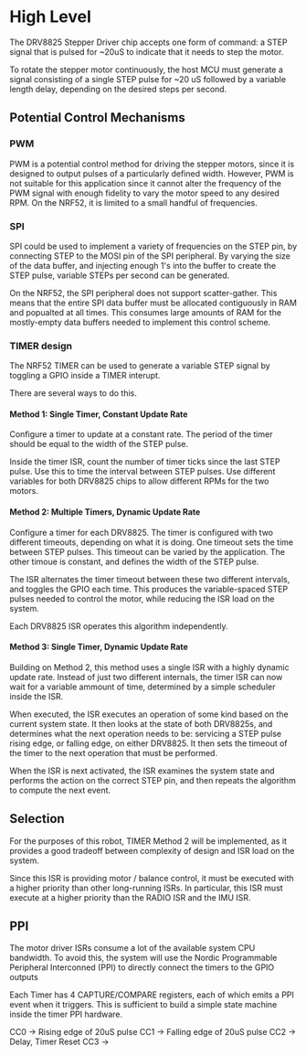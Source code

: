 # High Level
The DRV8825 Stepper Driver chip accepts one form of command: a STEP signal that is pulsed for ~20uS to indicate that it needs to step the motor.

To rotate the stepper motor continuously, the host MCU must generate a signal consisting of a single STEP pulse for ~20 uS followed by a variable length delay, depending on the desired steps per second.

## Potential Control Mechanisms

### PWM
PWM is a potential control method for driving the stepper motors, since it is designed to output pulses of a particularly defined width. However, PWM is not suitable for this application since it cannot alter the frequency of the PWM signal with enough fidelity to vary the motor speed to any desired RPM. On the NRF52, it is limited to a small handful of frequencies.

### SPI
SPI could be used to implement a variety of frequencies on the STEP pin, by connecting STEP to the MOSI pin of the SPI peripheral. By varying the size of the data buffer, and injecting enough 1's into the buffer to create the STEP pulse, variable STEPs per second can be generated.

On the NRF52, the SPI peripheral does not support scatter-gather. This means that the entire SPI data buffer must be allocated contiguously in RAM and popualted at all times. This consumes large amounts of RAM for the mostly-empty data buffers needed to implement this control scheme.

### TIMER design
The NRF52 TIMER can be used to generate a variable STEP signal by toggling a GPIO inside a TIMER interupt.

There are several ways to do this.

#### Method 1: Single Timer, Constant Update Rate
Configure a timer to update at a constant rate. The period of the timer should be equal to the width of the STEP pulse.

Inside the timer ISR, count the number of timer ticks since the last STEP pulse. Use this to time the interval between STEP pulses. Use different variables for both DRV8825 chips to allow different RPMs for the two motors.

#### Method 2: Multiple Timers, Dynamic Update Rate
Configure a timer for each DRV8825. The timer is configured with two different timeouts, depending on what it is doing. One timeout sets the time between STEP pulses. This timeout can be varied by the application. The other timoue is constant, and defines the width of the STEP pulse. 

The ISR alternates the timer timeout between these two different intervals, and toggles the GPIO each time. This produces the variable-spaced STEP pulses needed to control the motor, while reducing the ISR load on the system.

Each DRV8825 ISR operates this algorithm independently.

#### Method 3: Single Timer, Dynamic Update Rate
Building on Method 2, this method uses a single ISR with a highly dynamic update rate. Instead of just two different internals, the timer ISR can now wait for a variable ammount of time, determined by a simple scheduler inside the ISR.

When executed, the ISR executes an operation of some kind based on the current system state. It then looks at the state of both DRV8825s, and determines what the next operation needs to be: servicing a STEP pulse rising edge, or falling edge, on either DRV8825. It then sets the timeout of the timer to the next operation that must be performed. 

When the ISR is next activated, the ISR examines the system state and performs the action on the correct STEP pin, and then repeats the algorithm to compute the next event.


## Selection

For the purposes of this robot, TIMER Method 2 will be implemented, as it provides a good tradeoff between complexity of design and ISR load on the system.

Since this ISR is providing motor / balance control, it must be executed with a higher priority than other long-running ISRs. In particular, this ISR must execute at a higher priority than the RADIO ISR and the IMU ISR.

## PPI
The motor driver ISRs consume a lot of the available system CPU bandwidth. To avoid this, the system will use the Nordic Programmable Peripheral Interconned (PPI) to directly connect the timers to the GPIO outputs

Each Timer has 4 CAPTURE/COMPARE registers, each of which emits a PPI event when it triggers. This is sufficient to build a simple state machine inside the timer PPI hardware.

CC0 -> Rising edge of 20uS pulse
CC1 -> Falling edge of 20uS pulse
CC2 -> Delay, Timer Reset
CC3 -> <Unused>